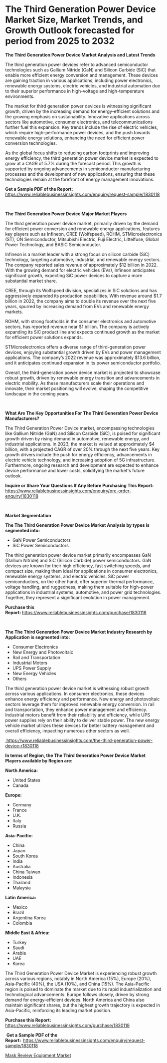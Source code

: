 <p><h1>The Third Generation Power Device Market Size, Market Trends, and Growth Outlook forecasted for period from 2025 to 2032</h1></p><p><strong>The Third Generation Power Device Market Analysis and Latest Trends</strong></p>
<p><p>The third generation power devices refer to advanced semiconductor technologies such as Gallium Nitride (GaN) and Silicon Carbide (SiC) that enable more efficient energy conversion and management. These devices are gaining traction in various applications, including power electronics, renewable energy systems, electric vehicles, and industrial automation due to their superior performance in high-voltage and high-temperature environments.</p><p>The market for third generation power devices is witnessing significant growth, driven by the increasing demand for energy-efficient solutions and the growing emphasis on sustainability. Innovative applications across sectors like automotive, consumer electronics, and telecommunications further fuel this expansion. Key trends include the rise of electric vehicles, which require high-performance power devices, and the push towards renewable energy solutions, enhancing the need for efficient power conversion technologies.</p><p>As the global focus shifts to reducing carbon footprints and improving energy efficiency, the third generation power device market is expected to grow at a CAGR of 5.7% during the forecast period. This growth is supported by ongoing advancements in semiconductor manufacturing processes and the development of new applications, ensuring that these technologies remain at the forefront of energy management innovations.</p></p>
<p><strong>Get a Sample PDF of the Report:&nbsp;</strong> <a href="https://www.reliablebusinessinsights.com/enquiry/request-sample/1830118?utm_campaign=3035&utm_medium=2&utm_source=Github&utm_content=ia&utm_term=06042025&utm_id=the-third-generation-power-device">https://www.reliablebusinessinsights.com/enquiry/request-sample/1830118</a></p>
<p>&nbsp;</p>
<p><strong>The Third Generation Power Device Major Market Players</strong></p>
<p><p>The third generation power device market, primarily driven by the demand for efficient power conversion and renewable energy applications, features key players such as Infineon, CREE (Wolfspeed), ROHM, STMicroelectronics (ST), ON Semiconductor, Mitsubishi Electric, Fuji Electric, Littelfuse, Global Power Technology, and BASiC Semiconductor.</p><p>Infineon is a market leader with a strong focus on silicon carbide (SiC) technology, targeting automotive, industrial, and renewable energy sectors. The company reported sales revenue of approximately $12 billion in 2022. With the growing demand for electric vehicles (EVs), Infineon anticipates significant growth, expecting SiC power devices to capture a more substantial market share.</p><p>CREE, through its Wolfspeed division, specializes in SiC solutions and has aggressively expanded its production capabilities. With revenue around $1.7 billion in 2022, the company aims to double its revenue over the next five years, spurred by increasing demand from EVs and renewable energy markets.</p><p>ROHM, with strong footholds in the consumer electronics and automotive sectors, has reported revenue near $1 billion. The company is actively expanding its SiC product line and expects continued growth as the market for efficient power solutions expands.</p><p>STMicroelectronics offers a diverse range of third-generation power devices, enjoying substantial growth driven by EVs and power management applications. The company’s 2022 revenue was approximately $13.6 billion, and it anticipates continued expansion in its power semiconductor portfolio.</p><p>Overall, the third-generation power device market is projected to showcase robust growth, driven by renewable energy transition and advancements in electric mobility. As these manufacturers scale their operations and innovate, their market positioning will evolve, shaping the competitive landscape in the coming years.</p></p>
<p>&nbsp;</p>
<p><strong>What Are The Key Opportunities For The Third Generation Power Device Manufacturers?</strong></p>
<p><p>The Third Generation Power Device market, encompassing technologies like Gallium Nitride (GaN) and Silicon Carbide (SiC), is poised for significant growth driven by rising demand in automotive, renewable energy, and industrial applications. In 2023, the market is valued at approximately $4 billion, with a projected CAGR of over 20% through the next five years. Key growth drivers include the push for energy efficiency, advancements in electric vehicle technology, and increasing adoption of 5G infrastructure. Furthermore, ongoing research and development are expected to enhance device performance and lower costs, solidifying the market's future outlook.</p></p>
<p><strong>Inquire or Share Your Questions If Any Before Purchasing This Report:</strong> <a href="https://www.reliablebusinessinsights.com/enquiry/pre-order-enquiry/1830118?utm_campaign=3035&utm_medium=2&utm_source=Github&utm_content=ia&utm_term=06042025&utm_id=the-third-generation-power-device">https://www.reliablebusinessinsights.com/enquiry/pre-order-enquiry/1830118</a></p>
<p>&nbsp;</p>
<p><strong>Market Segmentation</strong></p>
<p><strong>The The Third Generation Power Device Market Analysis by types is segmented into:</strong></p>
<p><ul><li>GaN Power Semiconductors</li><li>SiC Power Semiconductors</li></ul></p>
<p><p>The third generation power device market primarily encompasses GaN (Gallium Nitride) and SiC (Silicon Carbide) power semiconductors. GaN devices are known for their high efficiency, fast switching speeds, and compact size, making them ideal for applications in consumer electronics, renewable energy systems, and electric vehicles. SiC power semiconductors, on the other hand, offer superior thermal performance, voltage handling, and ruggedness, making them suitable for high-power applications in industrial systems, automotive, and power grid technologies. Together, they represent a significant evolution in power management.</p></p>
<p><strong>Purchase this Report:&nbsp;</strong><a href="https://www.reliablebusinessinsights.com/purchase/1830118?utm_campaign=3035&utm_medium=2&utm_source=Github&utm_content=ia&utm_term=06042025&utm_id=the-third-generation-power-device">https://www.reliablebusinessinsights.com/purchase/1830118</a></p>
<p>&nbsp;</p>
<p><strong>The The Third Generation Power Device Market Industry Research by Application is segmented into:</strong></p>
<p><ul><li>Consumer Electronics</li><li>New Energy and Photovoltaic</li><li>Rail and Transportation</li><li>Industrial Motors</li><li>UPS Power Supply</li><li>New Energy Vehicles</li><li>Others</li></ul></p>
<p><p>The third generation power device market is witnessing robust growth across various applications. In consumer electronics, these devices enhance energy efficiency and performance. New energy and photovoltaic sectors leverage them for improved renewable energy conversion. In rail and transportation, they enhance power management and efficiency. Industrial motors benefit from their reliability and efficiency, while UPS power supplies rely on their ability to deliver stable power. The new energy vehicle market utilizes these devices for better battery management and overall efficiency, impacting numerous other sectors as well.</p></p>
<p><a href="https://www.reliablebusinessinsights.com/the-third-generation-power-device-r1830118?utm_campaign=3035&utm_medium=2&utm_source=Github&utm_content=ia&utm_term=06042025&utm_id=the-third-generation-power-device">&nbsp;https://www.reliablebusinessinsights.com/the-third-generation-power-device-r1830118</a></p>
<p><strong>In terms of Region, the The Third Generation Power Device Market Players available by Region are:</strong></p>
<p>
    <p> <strong> North America: </strong>
        <ul>
            <li>United States</li>
            <li>Canada</li>
        </ul>
        </p> 
    <p> <strong> Europe: </strong>
        <ul>
            <li>Germany</li>
            <li>France</li>
            <li>U.K.</li>
            <li>Italy</li>
            <li>Russia</li>
        </ul>
        </p> 
    <p> <strong> Asia-Pacific: </strong>
        <ul>
            <li>China</li>
            <li>Japan</li>
            <li>South Korea</li>
            <li>India</li>
            <li>Australia</li>
            <li>China Taiwan</li>
            <li>Indonesia</li>
            <li>Thailand</li>
            <li>Malaysia</li>
        </ul>
        </p> 
    <p> <strong> Latin America: </strong>
        <ul>
            <li>Mexico</li>
            <li>Brazil</li>
            <li>Argentina Korea</li>
            <li>Colombia</li>
        </ul>
        </p> 
    <p> <strong> Middle East & Africa: </strong>
        <ul>
            <li>Turkey</li>
            <li>Saudi</li>
            <li>Arabia</li>
            <li>UAE</li>
            <li>Korea</li>
        </ul>
    </p>
    </p>
<p><p>The Third Generation Power Device Market is experiencing robust growth across various regions, notably in North America (15%), Europe (20%), Asia-Pacific (40%), the USA (10%), and China (15%). The Asia-Pacific region is poised to dominate the market due to its rapid industrialization and technological advancements. Europe follows closely, driven by strong demand for energy-efficient devices. North America and China also maintain significant shares, but the highest growth trajectory is expected in Asia-Pacific, reinforcing its leading market position.</p></p>
<p><strong>Purchase this Report: </strong><a href="https://www.reliablebusinessinsights.com/purchase/1830118?utm_campaign=3035&utm_medium=2&utm_source=Github&utm_content=ia&utm_term=06042025&utm_id=the-third-generation-power-device">https://www.reliablebusinessinsights.com/purchase/1830118</a></p>
<p>&nbsp;<strong>Get a Sample PDF of the Report:&nbsp;&nbsp;</strong><a href="https://www.reliablebusinessinsights.com/enquiry/request-sample/1830118?utm_campaign=3035&utm_medium=2&utm_source=Github&utm_content=ia&utm_term=06042025&utm_id=the-third-generation-power-device">https://www.reliablebusinessinsights.com/enquiry/request-sample/1830118</a></p>
<p><strong></strong></p>
<p><p><a href="https://github.com/geyangvayora/Market-Research-Report-List-1/blob/main/mask-review-equipment-market.md?utm_campaign=3035&utm_medium=2&utm_source=Github&utm_content=ia&utm_term=06042025&utm_id=the-third-generation-power-device">Mask Review Equipment Market</a></p></p>